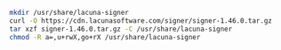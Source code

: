 ﻿```sh
mkdir /usr/share/lacuna-signer
curl -O https://cdn.lacunasoftware.com/signer/signer-1.46.0.tar.gz
tar xzf signer-1.46.0.tar.gz -C /usr/share/lacuna-signer
chmod -R a=,u+rwX,go+rX /usr/share/lacuna-signer
```
